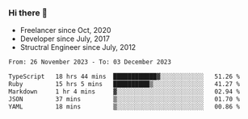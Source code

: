 ### Hi there 👋

- Freelancer since Oct, 2020
- Developer since July, 2017
- Structral Engineer since July, 2012

<!--START_SECTION:waka-->

```txt
From: 26 November 2023 - To: 03 December 2023

TypeScript   18 hrs 44 mins  ████████████▓░░░░░░░░░░░░   51.26 %
Ruby         15 hrs 5 mins   ██████████▒░░░░░░░░░░░░░░   41.27 %
Markdown     1 hr 4 mins     ▓░░░░░░░░░░░░░░░░░░░░░░░░   02.94 %
JSON         37 mins         ▒░░░░░░░░░░░░░░░░░░░░░░░░   01.70 %
YAML         18 mins         ▒░░░░░░░░░░░░░░░░░░░░░░░░   00.86 %
```

<!--END_SECTION:waka-->
